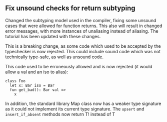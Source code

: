 ## Fix unsound checks for return subtyping

Changed the subtyping model used in the compiler,
fixing some unsound cases that were allowed for function returns.
This also will result in changed error messages, with more
instances of unaliasing instead of aliasing. The tutorial has
been updated with these changes.

This is a breaking change, as some code which used to be accepted
by the typechecker is now rejected. This could include sound code
which was not technically type-safe, as well as unsound code.

This code used to be erroneously allowed and is now rejected
(it would allow a val and an iso to alias):
```
class Foo
  let x: Bar iso = Bar
  fun get_bad(): Bar val =>
    x
```

In addition, the standard library Map class now has a weaker
type signature as it could not implement its current type signature.
The `upsert` and `insert_if_absent` methods now return T! instead of T
